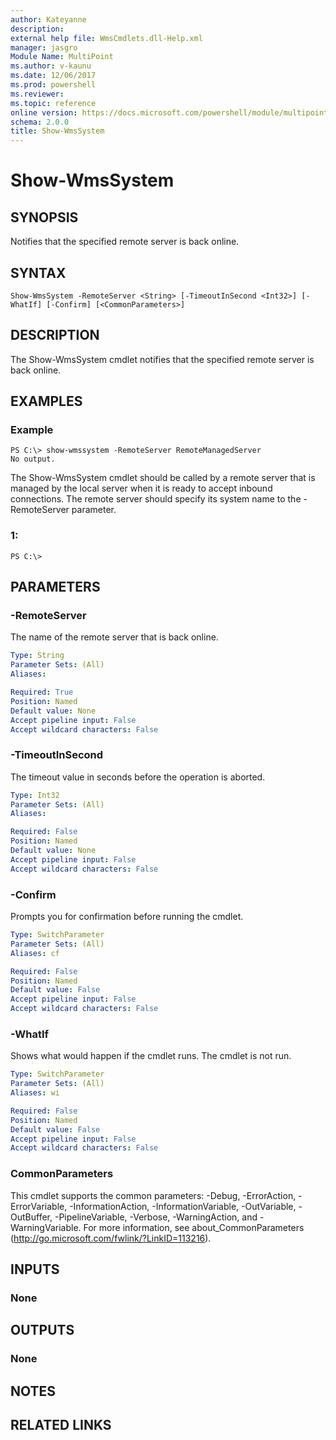 ```yaml
---
author: Kateyanne
description: 
external help file: WmsCmdlets.dll-Help.xml
manager: jasgro
Module Name: MultiPoint
ms.author: v-kaunu
ms.date: 12/06/2017
ms.prod: powershell
ms.reviewer: 
ms.topic: reference
online version: https://docs.microsoft.com/powershell/module/multipoint/show-wmssystem?view=windowsserver2012r2-ps&wt.mc_id=ps-gethelp
schema: 2.0.0
title: Show-WmsSystem
---
```


# Show-WmsSystem

## SYNOPSIS
Notifies that the specified remote server is back online.

## SYNTAX

```
Show-WmsSystem -RemoteServer <String> [-TimeoutInSecond <Int32>] [-WhatIf] [-Confirm] [<CommonParameters>]
```

## DESCRIPTION
The Show-WmsSystem cmdlet notifies that the specified remote server is back online.

## EXAMPLES

### Example
```
PS C:\> show-wmssystem -RemoteServer RemoteManagedServer
No output.
```

The Show-WmsSystem cmdlet should be called by a remote server that is managed by the local server when it is ready to accept inbound connections. 
The remote server should specify its system name to the -RemoteServer parameter.

### 1:
```
PS C:\>
```

## PARAMETERS

### -RemoteServer
The name of the remote server that is back online.

```yaml
Type: String
Parameter Sets: (All)
Aliases: 

Required: True
Position: Named
Default value: None
Accept pipeline input: False
Accept wildcard characters: False
```

### -TimeoutInSecond
The timeout value in seconds before the operation is aborted.

```yaml
Type: Int32
Parameter Sets: (All)
Aliases: 

Required: False
Position: Named
Default value: None
Accept pipeline input: False
Accept wildcard characters: False
```

### -Confirm
Prompts you for confirmation before running the cmdlet.

```yaml
Type: SwitchParameter
Parameter Sets: (All)
Aliases: cf

Required: False
Position: Named
Default value: False
Accept pipeline input: False
Accept wildcard characters: False
```

### -WhatIf
Shows what would happen if the cmdlet runs.
The cmdlet is not run.

```yaml
Type: SwitchParameter
Parameter Sets: (All)
Aliases: wi

Required: False
Position: Named
Default value: False
Accept pipeline input: False
Accept wildcard characters: False
```

### CommonParameters
This cmdlet supports the common parameters: -Debug, -ErrorAction, -ErrorVariable, -InformationAction, -InformationVariable, -OutVariable, -OutBuffer, -PipelineVariable, -Verbose, -WarningAction, and -WarningVariable. For more information, see about_CommonParameters (http://go.microsoft.com/fwlink/?LinkID=113216).

## INPUTS

### None

## OUTPUTS

### None

## NOTES

## RELATED LINKS

